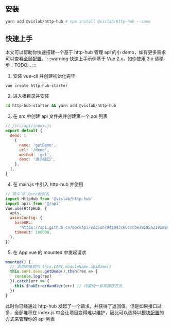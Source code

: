 ## 安装

```sh
yarn add @vislab/http-hub # npm install @vislab/http-hub --save
```

## 快速上手

本文可以帮助你快速搭建一个基于 http-hub 管理 api 的小 demo，如有更多需求可以查看[全局配置](/guide/global-config/)。
:::warning
快速上手示例基于 Vue 2.x，如你使用 3.x 请移步：TODO...
:::

1. 安装 vue-cli 并创建初始化完毕

```sh
vue create http-hub-starter
```

2. 进入根目录并安装

```sh
cd http-hub-starter && yarn add @vislab/http-hub
```

3. 在 src 中创建 api 文件夹并创建第一个 api 列表

```javascript
// /src/api/index.js
export default {
  demo: [
    {
      name: 'getDemo',
      url: '/demo',
      method: 'get',
      desc: '演示接口',
    },
  ],
}
```

4. 在 main.js 中引入 http-hub 并使用

```javascript
// 其中‘@’为src的别名
import HttpHub from '@vislab/http-hub'
import apis from '@/api'
Vue.use(HttpHub, {
  apis,
  axiosConfig: {
    baseURL:
      'https://api.github.cn/mockApi/vZ3Sun7d4a043c66cccbe79595a2191a9db1f38dac56a9e',
    timeout: 100000,
  },
})
```

5. 在 App.vue 的 mounted 中发起请求

```javascript
mounted() {
  // 调用的格式为 this.$API.moduleName.apiName()
  this.$API.demo.getDemo().then(res => {
    console.log(res)
  }).catch(err => {
    this.$hubErrorHandler(err) // 内置统一异常捕获方法
  })
}
```

此时你已经通过 http-hub 发起了一个请求，并获得了返回值。但是如果接口过多，全部堆积在 index.js 中会让项目变得难以维护，因此可以选择以[模块配置](/guide/module/)的方式来管理你的 api 列表
